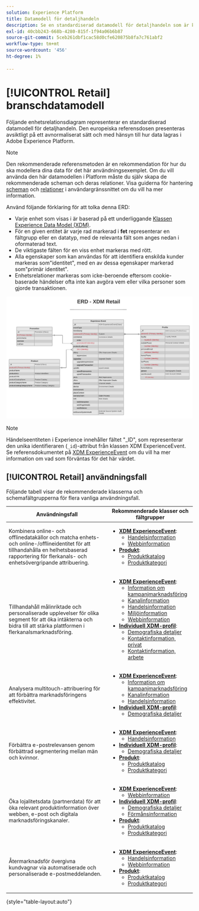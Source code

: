 ```yaml
---
solution: Experience Platform
title: Datamodell för detaljhandeln
description: Se en standardiserad datamodell för detaljhandeln som är kompatibel med Experience Data Model (XDM) för användning i Adobe Experience Platform.
exl-id: 40cbb243-668b-4280-815f-1f94a06b6b87
source-git-commit: 5ceb261dbf1cac58d0cfe620875b8fa7c761abf2
workflow-type: tm+mt
source-wordcount: '456'
ht-degree: 1%

---
```


# [!UICONTROL Retail] branschdatamodell

Följande enhetsrelationsdiagram representerar en standardiserad datamodell för detaljhandeln. Den europeiska referensdosen presenteras avsiktligt på ett avnormaliserat sätt och med hänsyn till hur data lagras i Adobe Experience Platform.

>[!NOTE]
>
>Den rekommenderade referensmetoden är en rekommendation för hur du ska modellera dina data för det här användningsexemplet. Om du vill använda den här datamodellen i Platform måste du själv skapa de rekommenderade scheman och deras relationer. Visa guiderna för hantering [scheman](../../ui/resources/schemas.md) och [relationer](../../tutorials/relationship-ui.md) i användargränssnittet om du vill ha mer information.

Använd följande förklaring för att tolka denna ERD:

* Varje enhet som visas i är baserad på ett underliggande [Klassen Experience Data Model (XDM)](../composition.md#class).
* För en given entitet är varje rad markerad i **fet** representerar en fältgrupp eller en datatyp, med de relevanta fält som anges nedan i oformaterad text.
* De viktigaste fälten för en viss enhet markeras med rött.
* Alla egenskaper som kan användas för att identifiera enskilda kunder markeras som&quot;identitet&quot;, med en av dessa egenskaper markerad som&quot;primär identitet&quot;.
* Enhetsrelationer markeras som icke-beroende eftersom cookie-baserade händelser ofta inte kan avgöra vem eller vilka personer som gjorde transaktionen.

![](../../images/industries/retail.png)

>[!NOTE]
>
>Händelseentiteten i Experience innehåller fältet &quot;_ID&quot;, som representerar den unika identifieraren (`_id`)-attribut från klassen XDM ExperienceEvent. Se referensdokumentet på [XDM ExperienceEvent](../../classes/experienceevent.md) om du vill ha mer information om vad som förväntas för det här värdet.

## [!UICONTROL Retail] användningsfall

Följande tabell visar de rekommenderade klasserna och schemafältgrupperna för flera vanliga användningsfall.

| Användningsfall | Rekommenderade klasser och fältgrupper |
| --- | --- |
| Kombinera online- och offlinedatakällor och matcha enhets- och online-/offlineidentitet för att tillhandahålla en helhetsbaserad rapportering för flerkanals- och enhetsövergripande attribuering. | <ul><li>**[XDM ExperienceEvent](../../classes/experienceevent.md)**:<ul><li>[Handelsinformation](../../field-groups/event/commerce-details.md)</li><li>[Webbinformation](../../field-groups/event/web-details.md)</li></ul></li><li>**[Produkt](../../classes/product.md)**:<ul><li>[Produktkatalog](../../field-groups/product/product-catalog.md)</li><li>[Produktkategori](../../field-groups/product/product-category.md)</li></ul></li></ul> |
| Tillhandahåll målinriktade och personaliserade upplevelser för olika segment för att öka intäkterna och bidra till att stärka plattformen i flerkanalsmarknadsföring. | <ul><li>**[XDM ExperienceEvent](../../classes/experienceevent.md)**:<ul><li>[Information om kampanjmarknadsföring](../../field-groups/event/campaign-marketing-details.md)</li><li>[Kanalinformation](../../field-groups/event/channel-details.md)</li><li>[Handelsinformation](../../field-groups/event/commerce-details.md)</li><li>[Miljöinformation](../../field-groups/event/environment-details.md)</li><li>[Webbinformation](../../field-groups/event/web-details.md)</li></ul></li><li>**[Individuell XDM-profil](../../classes/individual-profile.md)**:<ul><li>[Demografiska detaljer](../../field-groups/profile/demographic-details.md)</li><li>[Kontaktinformation, privat](../../field-groups/profile/personal-contact-details.md)</li><li>[Kontaktinformation, arbete](../../field-groups/profile/work-contact-details.md)</li></ul></li></ul> |
| Analysera multitouch-attribuering för att förbättra marknadsföringens effektivitet. | <ul><li>**[XDM ExperienceEvent](../../classes/experienceevent.md)**:<ul><li>[Information om kampanjmarknadsföring](../../field-groups/event/campaign-marketing-details.md)</li><li>[Kanalinformation](../../field-groups/event/channel-details.md)</li><li>[Handelsinformation](../../field-groups/event/commerce-details.md)</li></ul></li><li>**[Individuell XDM-profil](../../classes/individual-profile.md)**:<ul><li>[Demografiska detaljer](../../field-groups/profile/demographic-details.md)</li></ul></li></ul> |
| Förbättra e-postrelevansen genom förbättrad segmentering mellan män och kvinnor. | <ul><li>**[XDM ExperienceEvent](../../classes/experienceevent.md)**:<ul><li>[Handelsinformation](../../field-groups/event/commerce-details.md)</li></ul></li><li>**[Individuell XDM-profil](../../classes/individual-profile.md)**:<ul><li>[Demografiska detaljer](../../field-groups/profile/demographic-details.md)</li></ul></li><li>**[Produkt](../../classes/product.md)**:<ul><li>[Produktkatalog](../../field-groups/product/product-catalog.md)</li><li>[Produktkategori](../../field-groups/product/product-category.md)</li></ul></li></ul> |
| Öka lojalitetsdata (partnerdata) för att öka relevant produktinformation över webben, e-post och digitala marknadsföringskanaler. | <ul><li>**[XDM ExperienceEvent](../../classes/experienceevent.md)**:<ul><li>[Webbinformation](../../field-groups/event/web-details.md)</li></ul></li><li>**[Individuell XDM-profil](../../classes/individual-profile.md)**:<ul><li>[Demografiska detaljer](../../field-groups/profile/demographic-details.md)</li><li>[Förmånsinformation](../../field-groups/profile/loyalty-details.md)</li></ul></li><li>**[Produkt](../../classes/product.md)**:<ul><li>[Produktkatalog](../../field-groups/product/product-catalog.md)</li><li>[Produktkategori](../../field-groups/product/product-category.md)</li></ul></li></ul> |
| Återmarknadsför övergivna kundvagnar via automatiserade och personaliserade e-postmeddelanden. | <ul><li>**[XDM ExperienceEvent](../../classes/experienceevent.md)**:<ul><li>[Handelsinformation](../../field-groups/event/commerce-details.md)</li><li>[Webbinformation](../../field-groups/event/web-details.md)</li></ul></li><li>**[Produkt](../../classes/product.md)**:<ul><li>[Produktkatalog](../../field-groups/product/product-catalog.md)</li><li>[Produktkategori](../../field-groups/product/product-category.md)</li></ul></li></ul> |

{style="table-layout:auto"}
